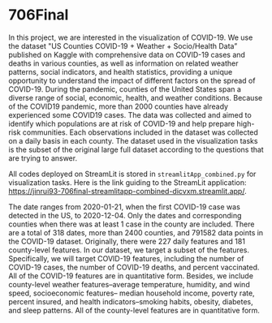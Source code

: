 # 706Final

In this project, we are interested in the visualization of COVID-19. We use the dataset "US Counties COVID-19 + Weather + Socio/Health Data” published on Kaggle with comprehensive data on COVID-19 cases and deaths in various counties, as well as information on related weather patterns, social indicators, and health statistics, providing a unique opportunity to understand the impact of different factors on the spread of COVID-19. During the pandemic, counties of the United States span a diverse range of social, economic, health, and weather conditions. Because of the COVID19 pandemic, more than 2000 counties have already experienced some COVID19 cases. The data was collected and aimed to identify which populations are at risk of COVID-19 and help prepare high-risk communities. Each observations included in the dataset was collected on a daily basis in each county. The dataset used in the visualization tasks is the subset of the original large full dataset according to the questions that are trying to answer.

All codes deployed on StreamLit is stored in `streamlitApp_combined.py` for visualization tasks. Here is the link guiding to the StreamLit application: https://jinrui93-706final-streamlitapp-combined-dicvxm.streamlit.app/. 

The date ranges from 2020-01-21, when the first COVID-19 case was detected in the US, to 2020-12-04. Only the dates and corresponding counties when there was at least 1 case in the county are included. There are a total of 318 dates, more than 2400 counties, and 791582 data points in the COVID-19 dataset. Originally, there were 227 daily features and 181 county-level features. In our dataset, we target a subset of the features. Specifically, we will target COVID-19 features, including the number of COVID-19 cases, the number of COVID-19 deaths, and percent vaccinated. All of the COVID-19 features are in quantitative form. Besides, we include county-level weather features–average temperature, humidity, and wind speed, socioeconomic features– median household income, poverty rate, percent insured, and health indicators–smoking habits, obesity, diabetes, and sleep patterns. All of the county-level features are in quantitative form. 
